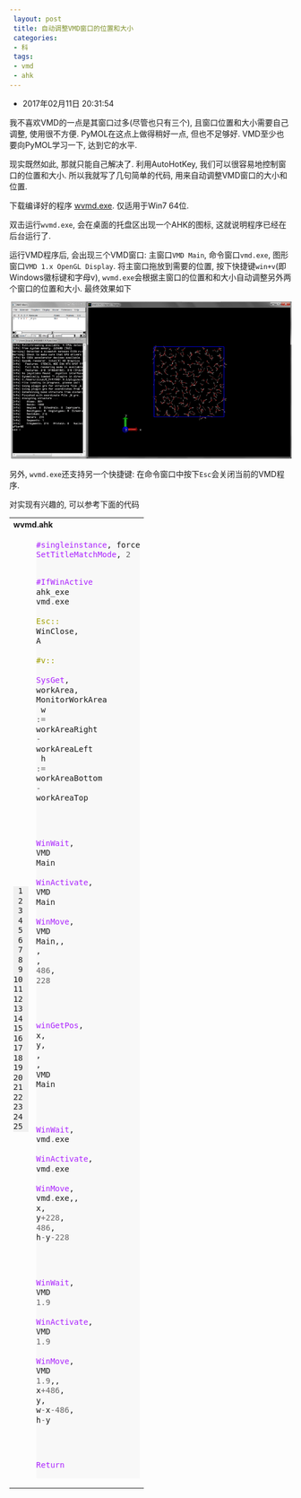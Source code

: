 ```yaml
---
 layout: post
 title: 自动调整VMD窗口的位置和大小
 categories:
 - 科
 tags:
 - vmd
 - ahk
---
```


- 2017年02月11日 20:31:54

我不喜欢VMD的一点是其窗口过多(尽管也只有三个), 且窗口位置和大小需要自己调整, 使用很不方便. PyMOL在这点上做得稍好一点, 但也不足够好. VMD至少也要向PyMOL学习一下, 达到它的水平.

现实既然如此, 那就只能自己解决了. 利用AutoHotKey, 我们可以很容易地控制窗口的位置和大小. 所以我就写了几句简单的代码, 用来自动调整VMD窗口的大小和位置.

下载编译好的程序 [wvmd.exe](/Prog/wvmd.zip). 仅适用于Win7 64位.

双击运行`wvmd.exe`, 会在桌面的托盘区出现一个AHK的图标, 这就说明程序已经在后台运行了.

运行VMD程序后, 会出现三个VMD窗口: 主窗口`VMD Main`, 命令窗口`vmd.exe`, 图形窗口`VMD 1.x OpenGL Display`. 将主窗口拖放到需要的位置, 按下快捷键`win+v`(即Windows徽标键和字母v), `wvmd.exe`会根据主窗口的位置和和大小自动调整另外两个窗口的位置和大小. 最终效果如下

![](/pic/2016/wvmd.png)

另外, `wvmd.exe`还支持另一个快捷键: 在命令窗口中按下`Esc`会关闭当前的VMD程序.

对实现有兴趣的, 可以参考下面的代码

<table class="highlighttable"><th colspan="2" style="text-align:left">wvmd.ahk</th><tr><td><div class="linenodiv" style="background-color: #f0f0f0; padding-right: 10px"><pre style="line-height: 125%"> 1
 2
 3
 4
 5
 6
 7
 8
 9
10
11
12
13
14
15
16
17
18
19
20
21
22
23
24
25</pre></div></td><td class="code"><div class="highlight" style="background: #f8f8f8"><pre style="line-height: 125%"><span style="color: #AA22FF">#singleinstance</span>,<span style="color: #bbbbbb"> </span>force<span style="color: #bbbbbb"></span>
<span style="color: #AA22FF">SetTitleMatchMode</span>,<span style="color: #bbbbbb"> </span><span style="color: #666666">2</span><span style="color: #bbbbbb"></span>

<span style="color: #AA22FF">#IfWinActive</span><span style="color: #bbbbbb"> </span>ahk_exe<span style="color: #bbbbbb"> </span>vmd<span style="color: #666666">.</span>exe<span style="color: #bbbbbb"></span>
<span style="color: #bbbbbb">  </span><span style="color: #A0A000">Esc::</span><span style="color: #bbbbbb"> </span>WinClose,<span style="color: #bbbbbb"> </span>A<span style="color: #bbbbbb"></span>
<span style="color: #bbbbbb">  </span><span style="color: #A0A000">#v::</span><span style="color: #bbbbbb"></span>
<span style="color: #bbbbbb">    </span><span style="color: #AA22FF">SysGet</span>,<span style="color: #bbbbbb"> </span>workArea,<span style="color: #bbbbbb"> </span>MonitorWorkArea<span style="color: #bbbbbb"></span>
<span style="color: #bbbbbb">    </span>w<span style="color: #bbbbbb"> </span><span style="color: #666666">:=</span><span style="color: #bbbbbb"> </span>workAreaRight<span style="color: #bbbbbb"> </span><span style="color: #666666">-</span><span style="color: #bbbbbb"> </span>workAreaLeft<span style="color: #bbbbbb"></span>
<span style="color: #bbbbbb">    </span>h<span style="color: #bbbbbb"> </span><span style="color: #666666">:=</span><span style="color: #bbbbbb"> </span>workAreaBottom<span style="color: #bbbbbb"> </span><span style="color: #666666">-</span><span style="color: #bbbbbb"> </span>workAreaTop<span style="color: #bbbbbb"></span>

<span style="color: #bbbbbb">    </span><span style="color: #AA22FF">WinWait</span>,<span style="color: #bbbbbb"> </span>VMD<span style="color: #bbbbbb"> </span>Main<span style="color: #bbbbbb"></span>
<span style="color: #bbbbbb">    </span><span style="color: #AA22FF">WinActivate</span>,<span style="color: #bbbbbb"> </span>VMD<span style="color: #bbbbbb"> </span>Main<span style="color: #bbbbbb"></span>
<span style="color: #bbbbbb">    </span><span style="color: #AA22FF">WinMove</span>,<span style="color: #bbbbbb"> </span>VMD<span style="color: #bbbbbb"> </span>Main,,<span style="color: #bbbbbb"> </span>,<span style="color: #bbbbbb"> </span>,<span style="color: #bbbbbb"> </span><span style="color: #666666">486</span>,<span style="color: #bbbbbb"> </span><span style="color: #666666">228</span><span style="color: #bbbbbb"></span>

<span style="color: #bbbbbb">    </span><span style="color: #AA22FF">winGetPos</span>,<span style="color: #bbbbbb"> </span>x,<span style="color: #bbbbbb"> </span>y,<span style="color: #bbbbbb"> </span>,<span style="color: #bbbbbb"> </span>,<span style="color: #bbbbbb"> </span>VMD<span style="color: #bbbbbb"> </span>Main<span style="color: #bbbbbb"></span>

<span style="color: #bbbbbb">    </span><span style="color: #AA22FF">WinWait</span>,<span style="color: #bbbbbb"> </span>vmd<span style="color: #666666">.</span>exe<span style="color: #bbbbbb"></span>
<span style="color: #bbbbbb">    </span><span style="color: #AA22FF">WinActivate</span>,<span style="color: #bbbbbb"> </span>vmd<span style="color: #666666">.</span>exe<span style="color: #bbbbbb"></span>
<span style="color: #bbbbbb">    </span><span style="color: #AA22FF">WinMove</span>,<span style="color: #bbbbbb"> </span>vmd<span style="color: #666666">.</span>exe,,<span style="color: #bbbbbb"> </span>x,<span style="color: #bbbbbb"> </span>y<span style="color: #666666">+228</span>,<span style="color: #bbbbbb"> </span><span style="color: #666666">486</span>,<span style="color: #bbbbbb"> </span>h<span style="color: #666666">-</span>y<span style="color: #666666">-228</span><span style="color: #bbbbbb"></span>

<span style="color: #bbbbbb">    </span><span style="color: #AA22FF">WinWait</span>,<span style="color: #bbbbbb"> </span>VMD<span style="color: #bbbbbb"> </span><span style="color: #666666">1.9</span><span style="color: #bbbbbb"></span>
<span style="color: #bbbbbb">    </span><span style="color: #AA22FF">WinActivate</span>,<span style="color: #bbbbbb"> </span>VMD<span style="color: #bbbbbb"> </span><span style="color: #666666">1.9</span><span style="color: #bbbbbb"></span>
<span style="color: #bbbbbb">    </span><span style="color: #AA22FF">WinMove</span>,<span style="color: #bbbbbb"> </span>VMD<span style="color: #bbbbbb"> </span><span style="color: #666666">1.9</span>,,<span style="color: #bbbbbb"> </span>x<span style="color: #666666">+486</span>,<span style="color: #bbbbbb"> </span>y,<span style="color: #bbbbbb"> </span>w<span style="color: #666666">-</span>x<span style="color: #666666">-486</span>,<span style="color: #bbbbbb"> </span>h<span style="color: #666666">-</span>y<span style="color: #bbbbbb"></span>

<span style="color: #bbbbbb">    </span><span style="color: #AA22FF">Return</span><span style="color: #bbbbbb"></span>
</pre></div>
</td></tr></table>
